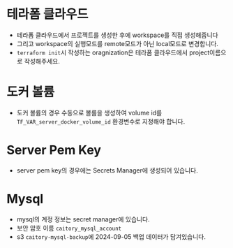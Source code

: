 # 테라폼 클라우드
- 테라폼 클라우드에서 프로젝트를 생성한 후에 workspace를 직접 생성해줍니다
- 그리고 workspace의 실행모드를 remote모드가 아닌 local모드로 변경합니다.
- `terraform init`시 작성하는 oragnization은 테라폼 클라우드에서 project이름으로 작성해주세요.

# 도커 볼륨
- 도커 볼륨의 경우 수동으로 볼륨을 생성하여 volume id를 `TF_VAR_server_docker_volume_id` 환경변수로 지정해야 합니다.

# Server Pem Key
- server pem key의 경우에는 Secrets Manager에 생성되어 있습니다.

# Mysql
- mysql의 계정 정보는 secret manager에 있습니다.
- 보안 암호 이름 `caitory_mysql_account`
- s3 `caitory-mysql-backup`에 2024-09-05 백업 데이터가 담겨있습니다.